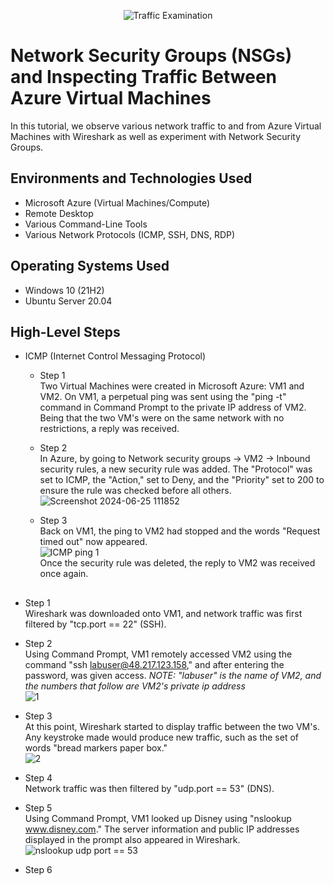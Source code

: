 <p align="center">
<img src="https://i.imgur.com/Ua7udoS.png" alt="Traffic Examination"/>
</p>

<h1>Network Security Groups (NSGs) and Inspecting Traffic Between Azure Virtual Machines</h1>
In this tutorial, we observe various network traffic to and from Azure Virtual Machines with Wireshark as well as experiment with Network Security Groups. <br />


<h2>Environments and Technologies Used</h2>

- Microsoft Azure (Virtual Machines/Compute)
- Remote Desktop
- Various Command-Line Tools
- Various Network Protocols (ICMP, SSH, DNS, RDP)

<h2>Operating Systems Used </h2>

- Windows 10 (21H2)
- Ubuntu Server 20.04

<h2>High-Level Steps</h2>

- ICMP (Internet Control Messaging Protocol)
  - Step 1<br />
Two Virtual Machines were created in Microsoft Azure: VM1 and VM2.
On VM1, a perpetual ping was sent using the "ping -t" command in Command Prompt to the private IP address of VM2.  Being that the two VM's were on the same network with no restrictions, a reply was received.

  - Step 2<br />
In Azure, by going to Network security groups -> VM2 -> Inbound security rules, a new security rule was added.  The "Protocol" was set to ICMP, the "Action," set to Deny, and the "Priority" set to 200 to ensure the rule was checked before all others.
<br />![Screenshot 2024-06-25 111852](https://github.com/ScotBlair/network-security/assets/171102023/0215355a-4dd7-490b-b1e3-8ce3da386a78)<br />

  - Step 3<br />
Back on VM1, the ping to VM2 had stopped and the words "Request timed out" now appeared.
<br />![ICMP ping 1](https://github.com/ScotBlair/network-security/assets/171102023/973dc6f7-3b66-4edd-9b16-28f8e4464cd0)<br />
Once the security rule was deleted, the reply to VM2 was received once again.

<h2></h2>

  - Step 1<br />
Wireshark was downloaded onto VM1, and network traffic was first filtered by "tcp.port == 22" (SSH).

  - Step 2<br />
Using Command Prompt, VM1 remotely accessed VM2 using the command "ssh labuser@48.217.123.158," and after entering the password, was given access.
*NOTE: "labuser" is the name of VM2, and the numbers that follow are VM2's private ip address*
<br />![1](https://github.com/ScotBlair/network-security/assets/171102023/e98e97cf-b5b7-4f2a-a2ac-a0bba56c579a)<br />

  - Step 3<br />
At this point, Wireshark started to display traffic between the two VM's.  Any keystroke made would produce new traffic, such as the set of words "bread markers paper box."
<br />![2](https://github.com/ScotBlair/network-security/assets/171102023/7d7d0edf-8fd9-47fc-ac2a-a44a1de99c7d)<br />

  - Step 4<br />
Network traffic was then filtered by "udp.port == 53" (DNS).

  - Step 5<br />
Using Command Prompt, VM1 looked up Disney using "nslookup www.disney.com."  The server information and public IP addresses displayed in the prompt also appeared in Wireshark.
 <br />![nslookup udp port == 53](https://github.com/ScotBlair/network-security/assets/171102023/56353172-3306-4b41-96d2-23c83eae25f2)<br />

  - Step 6<br />
